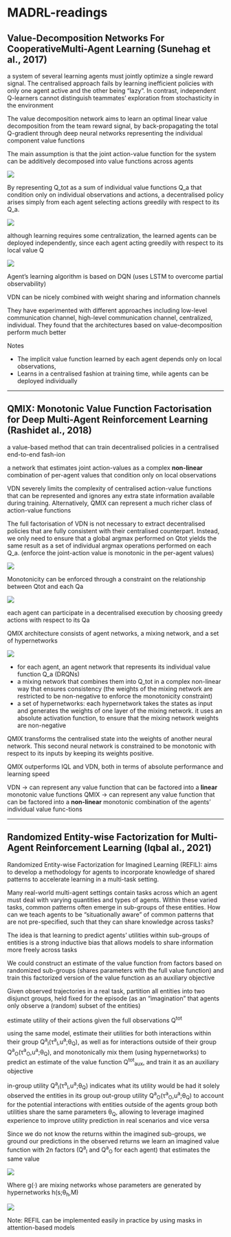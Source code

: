 # MADRL-readings





## Value-Decomposition Networks For CooperativeMulti-Agent Learning (Sunehag et al., 2017)

a system of several learning agents must jointly optimize a single reward signal. The centralised approach fails by learning inefficient policies with only one agent active and the other being “lazy”. In contrast, independent Q-learners cannot distinguish teammates’ exploration from stochasticity in the environment

The value decomposition network aims to learn an optimal linear value decomposition from the team reward signal, by back-propagating the total Q-gradient through deep neural networks representing the individual component value functions

The main assumption is that the joint action-value function for the system can be additively decomposed into value functions across agents

![](imgs/sunehag2017_assumption.PNG)

By representing Q_tot as a sum of individual value functions Q_a that condition only on individual observations and actions, a decentralised policy arises simply from each agent selecting actions greedily with respect to its Q_a.

![](imgs/sunehag2017_VDN_vs_I.PNG)

 although learning requires some centralization, the learned agents can be deployed independently, since each agent acting greedily with respect to its local value ̃Q

![](imgs/sunehag2017_VDN.PNG)

Agent’s learning algorithm is based on DQN (uses LSTM to overcome partial observability)

VDN can be nicely combined with weight sharing and information channels

They have experimented with different approaches including low-level communication channel, high-level communication channel, centralized, individual. They found that the architectures based on value-decomposition perform much better

Notes
- The implicit value function learned by each agent depends only on local observations, 
- Learns in a centralised fashion at training time, while agents can be deployed individually



---

## QMIX: Monotonic Value Function Factorisation for Deep Multi-Agent Reinforcement Learning (Rashidet al., 2018)

a value-based method that can train decentralised policies in a centralised end-to-end fash-ion

a network that estimates joint action-values as a complex **non-linear** combination of per-agent values that condition only on local observations

VDN severely limits the complexity of centralised action-value functions that can be represented and ignores any extra state information available during training. Alternatively, QMIX can represent a much richer class of action-value functions

The full factorisation of VDN is not necessary to extract decentralised policies that are fully consistent with their centralised counterpart. Instead, we only need to ensure that a global argmax performed on Qtot yields the same result as a set of individual argmax operations performed on each Q_a. (enforce the joint-action value is monotonic in the per-agent values) 

![](imgs/rashidet18_consistency_constraint.PNG)

Monotonicity can be enforced through a constraint on the relationship between Qtot and each Qa

![](imgs/rashidet18_monotonicity_constraint.PNG)

each agent can participate in a decentralised execution by choosing greedy actions with respect to its Qa

QMIX architecture consists of agent networks, a mixing network, and a set of hypernetworks

![](imgs/rashidet18_qmix_architecture.PNG)

- for each agent, an agent network that represents its individual value function Q_a (DRQNs)
- a mixing network that combines them into Q_tot in a complex non-linear way that ensures consistency (the weights of the mixing network are restricted to be non-negative to enforce the monotonicity constraint)
- a set of hypernetworks: each hypernetwork takes the states as input and generates the weights of one layer of the mixing network. it uses an absolute activation function, to ensure that the mixing network weights are non-negative

QMIX transforms the centralised state into the weights of another neural network. This second neural network is constrained to be monotonic with respect to its inputs by keeping its weights positive.

QMIX outperforms IQL and VDN, both in terms of absolute performance and learning speed

VDN -> can represent any value function that can be factored into a **linear** monotonic value functions 
QMIX -> can represent any value function that can be factored into a **non-linear** monotonic combination of the agents’ individual value func-tions 



---

## Randomized Entity-wise Factorization for Multi-Agent Reinforcement Learning (Iqbal al., 2021)

Randomized Entity-wise Factorization for Imagined Learning (REFIL): aims to develop a methodology for agents to incorporate knowledge of shared patterns to accelerate learning in a multi-task setting.

Many real-world multi-agent settings contain tasks across which an agent must deal with varying quantities and types of agents. Within these varied tasks, common patterns often emerge in sub-groups of these entities. How can we teach agents to be “situationally aware” of common patterns that are not pre-specified, such that they can share knowledge across tasks?

The idea is that learning to predict agents’ utilities within sub-groups of entities is a strong inductive bias that allows models to share information more freely across tasks

We could construct an estimate of the value function from factors based on randomized sub-groups (shares parameters with the full value function) and train this factorized version of the value function as an auxiliary objective

Given observed trajectories in a real task, partition all entities into two disjunct groups, held fixed for the episode (as an “imagination” that agents only observe a (random) subset of the entities)

estimate utility of their actions given the full observations Q<sup>tot</sup>

using the same model, estimate their utilities for both interactions within their group Q<sup>a</sup><sub>I</sub>(τ<sup>a</sup><sub>I</sub>,u<sup>a</sup>;θ<sub>Q</sub>), as well as for interactions outside of their group Q<sup>a</sup><sub>O</sub>(τ<sup>a</sup><sub>O</sub>,u<sup>a</sup>;θ<sub>Q</sub>), and monotonically mix them (using hypernetworks) to predict an estimate of the value function Q<sup>tot</sup><sub>aux</sub>, and train it as an auxiliary objective

in-group utility Q<sup>a</sup><sub>I</sub>(τ<sup>a</sup><sub>I</sub>,u<sup>a</sup>;θ<sub>Q</sub>) indicates what its utility would be had it solely observed the entities in its group
out-group utility Q<sup>a</sup><sub>O</sub>(τ<sup>a</sup><sub>O</sub>,u<sup>a</sup>;θ<sub>Q</sub>) to account for the potential interactions with entities outside of the agents group
both utilities share the same parameters θ<sub>Q</sub>, allowing to leverage imagined experience to improve utility prediction in real scenarios and vice versa

Since we do not know the returns within the imagined sub-groups, we ground our predictions in the observed returns 
we learn an imagined value function with 2n factors (Q<sup>a</sup><sub>I</sub> and Q<sup>a</sup><sub>O</sub> for each agent) that estimates the same value

![](imgs/Iqbal21_decomposition.PNG)

Where g(·) are mixing networks whose parameters are generated by hypernetworks h(s;θ<sub>h</sub>,M)

![](imgs/Iqbal21_REFIL_architecture.PNG)

Note: 
REFIL can be implemented easily in practice by using masks in attention-based models




